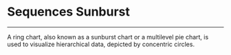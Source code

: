 Sequences Sunburst====----A ring chart, also known as a sunburst chart or a multilevel pie chart, is used to visualize hierarchical data, depicted by concentric circles.